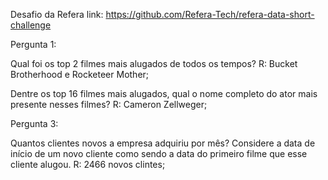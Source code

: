 Desafio da Refera 
link: https://github.com/Refera-Tech/refera-data-short-challenge
    
Pergunta 1:

Qual foi os top 2 filmes mais alugados de todos os tempos?
R: Bucket Brotherhood e Rocketeer Mother;

Dentre os top 16 filmes mais alugados, qual o nome completo do ator mais presente nesses filmes?
R: Cameron Zellweger;


Pergunta 3:

Quantos clientes novos a empresa adquiriu por mês? Considere a data de início de um novo cliente como sendo a data do primeiro filme que esse cliente alugou.
R: 2466 novos clintes; 
